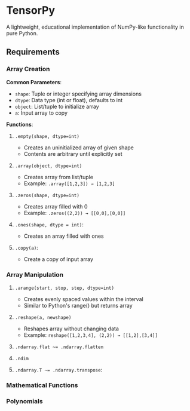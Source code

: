 # TensorPy
A lightweight, educational implementation of NumPy-like functionality in pure Python.

## Requirements

### Array Creation

**Common Parameters**:
- `shape`: Tuple or integer specifying array dimensions
- `dtype`: Data type (int or float), defaults to int
- `object`: List/tuple to initialize array
- `a`: Input array to copy

**Functions**:
1. `.empty(shape, dtype=int)`
   - Creates an uninitialized array of given shape
   - Contents are arbitrary until explicitly set

2. `.array(object, dtype=int)`
   - Creates array from list/tuple
   - Example: `.array([1,2,3]) → [1,2,3]`

3. `.zeros(shape, dtype=int)`
   - Creates array filled with 0
   - Example: `.zeros((2,2)) → [[0,0],[0,0]]`

4. `.ones(shape, dtype = int)`: 
    - Creates an array filled with ones

5. `.copy(a)`: 
    - Create a copy of input array

### Array Manipulation

1. `.arange(start, stop, step, dtype=int)`
   - Creates evenly spaced values within the interval
   - Similar to Python's range() but returns array

2. `.reshape(a, newshape)`
   - Reshapes array without changing data
   - Example: `reshape([1,2,3,4], (2,2)) → [[1,2],[3,4]]`

3. `.ndarray.flat ~= .ndarray.flatten`

4. `.ndim`

5. `.ndarray.T ~= .ndarray.transpose`:

### Mathematical Functions


### Polynomials


